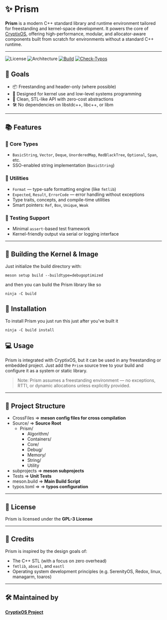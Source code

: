 # ✨ Prism

**Prism** is a modern C++ standard library and runtime environment tailored for freestanding and kernel-space development. It powers the core of [CryptixOS](https://github.com/CryptixOS/CryptixOS), offering high-performance, modular, and allocator-aware components built from scratch for environments without a standard C++ runtime.

---

![License](https://img.shields.io/github/license/CryptixOS/CryptixOS)
![Architecture](https://img.shields.io/badge/arch-x86__64%20%7C%20aarch64-blue)
[![Build](https://github.com/CryptixOS/CryptixOS/actions/workflows/build.yml/badge.svg)](https://github.com/CryptixOS/CryptixOS/actions/workflows/build.yml)
[![Check-Typos](https://github.com/CryptixOS/CryptixOS/actions/workflows/typos.yml/badge.svg)](https://github.com/CryptixOS/CryptixOS/actions/workflows/typos.yml)



## 🚀 Goals

- 📦 Freestanding and header-only (where possible)
- 🧠 Designed for kernel use and low-level systems programming
- 💎 Clean, STL-like API with zero-cost abstractions
- 🛠 No dependencies on libstdc++, libc++, or libm

---

## 📚 Features

### 🌿 Core Types
- `BasicString`, `Vector`, `Deque`, `UnorderedMap`, `RedBlackTree`, `Optional`, `Span`, etc.
- SSO-enabled string implementation (`BasicString`)

### 🔧 Utilities
- `Format` — type-safe formatting engine (like `fmtlib`)
- `Expected`, `Result`, `ErrorCode` — error handling without exceptions
- Type traits, concepts, and compile-time utilities
- Smart pointers: `Ref`, `Box`, `Unique`, `Weak`

### 🧪 Testing Support
- Minimal `assert`-based test framework
- Kernel-friendly output via serial or logging interface

---

## 🧱 Building the Kernel & Image

Just initialize the build directory with: 
```
meson setup build --buildtype=debugoptimized
```
and then you can build the Prism library like so
```
ninja -C build
```

## 🔨 Installation 

To install Prism you just run this just after you've built it
```
ninja -C build install
```

## 💻 Usage

Prism is integrated with CryptixOS, but it can be used in any freestanding or embedded project. Just add the `Prism` source tree to your build and configure it as a system or static library.

> Note: Prism assumes a freestanding environment — no exceptions, RTTI, or dynamic allocations unless explicitly provided.

---

## 📂 Project Structure

  - CrossFiles => **meson config files for cross compilation**
  - Source/ => **Source Root**
    - Prism/
      - Algorithm/ 
      - Containers/
      - Core/
      - Debug/
      - Memory/
      - String/
      - Utility
  - subprojects => **meson subprojects**
  - Tests => **Unit Tests**
  - meson.build => **Main Build Script**
  - typos.toml => => **typos configuration**

---

## 📄 License

Prism is licensed under the **GPL-3 License** 

---

## 🙌 Credits

Prism is inspired by the design goals of:
- The C++ STL (with a focus on zero overhead)
- `fmtlib`, `abseil`, and `eastl`
- Operating system development principles (e.g. SerenityOS, Redox, linux, managarm, toaros)

---

## 🛠 Maintained by

**[CryptixOS Project](https://github.com/CryptixOS)**  

